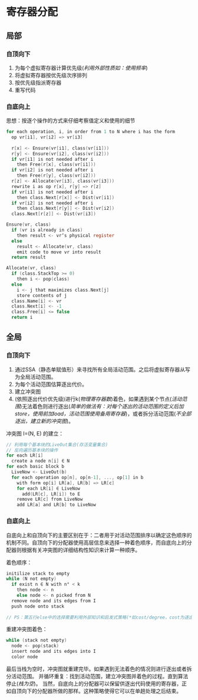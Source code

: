 # 寄存器分配

## 局部

### 自顶向下

1. 为每个虚拟寄存器计算优先级(*利用外部性质如：使用频率*)
2. 将虚拟寄存器按优先级次序排列
3. 按优先级指派寄存器
4. 重写代码

### 自底向上

思想：按逐个操作的方式来仔细考察值定义和使用的细节

```c
for each operation, i, in order from 1 to N where i has the form
  op vr[i1], vr[i2] => vr[i3]
  
  r[x] <- Ensure(vr[i1], class(vr[i1]))
  r[y] <- Ensure(vr[i2], class(vr[i2]))
  if vr[i1] is not needed after i
    then Free(r[x], class(vr[i1]))
  if vr[i2] is not needed after i
    then Free(r[y], class(vr[i2]))
  r[z] <- Allocate(vr[i3], class(vr[i3]))
  rewrite i as op r[x], r[y] => r[z]
  if vr[i1] is not needed after i
    then class.Next[r[x]] <- Dist(vr[i1])
  if vr[i2] is not needed after i
    then class.Next[r[y]] <- Dist(vr[i2])
  class.Next[r[z]] <- Dist(vr[i3])

Ensure(vr, class)
  if (vr is already in class)
    then result <- vr‘s physical register
  else
    result <- Allocate(vr, class)
    emit code to move vr into result
  return result

Allocate(vr, class)
  if (class.StackTop >= 0)
    then i <- pop(class)
  else
    i <- j that maximizes class.Next[j]
    store contents of j
  class.Name[i] <- vr
  class.Next[i] <- -1
  class.Free[i] <= false
  return i
```


## 全局

### 自顶向下

1. 通过SSA（静态单赋值形）来寻找所有全局活动范围。之后将虚拟寄存器从写为全局活动范围。
2. 为每个活动范围估算逐出代价。
3. 建立冲突图
4. (依照逐出代价优先级)进行k(*物理寄存器数*)着色，如果遇到某个节点(*活动范围*)无法着色则进行逐出(*简单的做法有：对每个逐出的活动范围的定义后加store，使用前加load，活动范围使用备用寄存器*)，或者拆分活动范围(*不全部逐出，建立新的冲突图*)。


冲突图 I=(N, E) 的建立：

```c
// 利用每个基本块的LiveOut集合(存活变量集合)
// 反向遍历基本块的操作
for each LR[i]
  create a node n[i] ∈ N
for each basic block b
  LiveNow <- LiveOut(b)
  for each operation op[n], op[n-1], ..., op[1] in b
    with form op[i] LR[a], LR[b] => LR[c]
    for each LR[i] ∈ LiveNow
      add(LR[c], LR[i]) to E
    remove LR[c] from LiveNow
    add LR[a] and LR[b] to LiveNow
```

### 自底向上
自底向上和自顶向下的主要区别在于：二者用于对活动范围排序以确定这色顺序的机制不同。自顶向下的分配器使用高层信息来选择一种着色顺序，而自底向上的分配器则根据有关冲突图的详细结构性知识来计算一种顺序。

着色顺序：

```c
initilize stack to empty
while (N not empty)
  if exist n ∈ N with n° < k
    then node <- n
    else node <- n picked from N
  remove node and its edges from I
  push node onto stack
  
// PS：第五行else中的选择需要利用外部知识和启发式策略(*如cost/degree，cost为逐出代价，degree为当前冲突图中的度*)。
```

重建冲突图着色：

```c
while (stack not empty)
  node <- pop(stack)
  insert node and its edges into I
  color node
```

最后当栈为空时，冲突图就重建完毕。如果遇到无法着色的情况则进行逐出或者拆分活动范围。
并循环重复：找到活动范围，建立冲突图并着色的过程。直到算法停止(*栈为空*)。
当然，自底向上的分配器可以保留供逐出代码使用的寄存器，正如自顶向下的分配器所做的那样。这种策略使得它可以在单趟处理之后结束。






